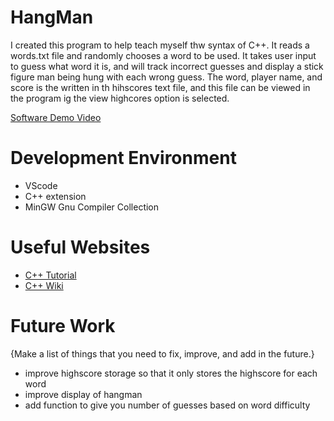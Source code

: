 # HangMan

I created this program to help teach myself thw syntax of C++. It reads a words.txt file and randomly chooses a word to be used. It takes user input to guess what word it is, and will track incorrect guesses and display a stick figure man being hung with each wrong guess. The word, player name, and score is the written in th hihscores text file, and this file can be viewed in the program ig the view highcores option is selected.

[Software Demo Video](https://youtu.be/1qVC689UcxM)

# Development Environment

- VScode
- C++ extension
- MinGW Gnu Compiler Collection 

# Useful Websites

- [C++ Tutorial](https://www.w3schools.com/cpp/)
- [C++ Wiki](https://en.wikipedia.org/wiki/C%2B%2B)

# Future Work

{Make a list of things that you need to fix, improve, and add in the future.}

- improve highscore storage so that it only stores the highscore for each word
- improve display of hangman
- add function to give you number of guesses based on word difficulty